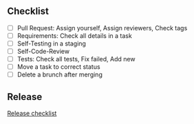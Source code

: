 ## Checklist

- [ ] Pull Request: Assign yourself, Assign reviewers, Check tags
- [ ] Requirements: Check all details in a task
- [ ] Self-Testing in a staging
- [ ] Self-Code-Review
- [ ] Tests: Check all tests, Fix failed, Add new
- [ ] Move a task to correct status
- [ ] Delete a brunch after merging

## Release

[Release checklist](./docs/release_checklist.md)
